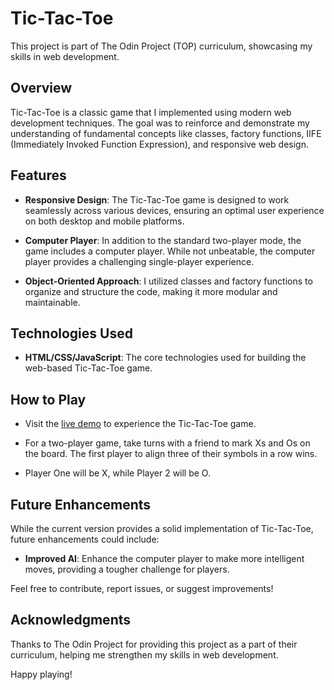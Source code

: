 # Tic-Tac-Toe

This project is part of The Odin Project (TOP) curriculum, showcasing my skills in web development.

## Overview

Tic-Tac-Toe is a classic game that I implemented using modern web development techniques. The goal was to reinforce and demonstrate my understanding of fundamental concepts like classes, factory functions, IIFE (Immediately Invoked Function Expression), and responsive web design.

## Features

- **Responsive Design**: The Tic-Tac-Toe game is designed to work seamlessly across various devices, ensuring an optimal user experience on both desktop and mobile platforms.

- **Computer Player**: In addition to the standard two-player mode, the game includes a computer player. While not unbeatable, the computer player provides a challenging single-player experience.

- **Object-Oriented Approach**: I utilized classes and factory functions to organize and structure the code, making it more modular and maintainable.

## Technologies Used

- **HTML/CSS/JavaScript**: The core technologies used for building the web-based Tic-Tac-Toe game.

## How to Play

- Visit the [live demo](https://swift928.github.io/tic-tac-toe/) to experience the Tic-Tac-Toe game.

- For a two-player game, take turns with a friend to mark Xs and Os on the board. The first player to align three of their symbols in a row wins.

- Player One will be X, while Player 2 will be O.

## Future Enhancements

While the current version provides a solid implementation of Tic-Tac-Toe, future enhancements could include:

- **Improved AI**: Enhance the computer player to make more intelligent moves, providing a tougher challenge for players.

Feel free to contribute, report issues, or suggest improvements!

## Acknowledgments

Thanks to The Odin Project for providing this project as a part of their curriculum, helping me strengthen my skills in web development.

Happy playing!
